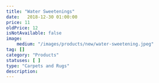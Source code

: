 ```yaml
---
title: "Water Sweetenings" 
date:   2018-12-30 01:00:00
price: 11
oldPrice: 12
isNotAvailable: false
image: 
    medium: "/images/products/new/water-sweetening.jpeg"
tag: []
category: "Products"
statuses: [ ]
type: "Carpets and Rugs"
description: 
---
```

